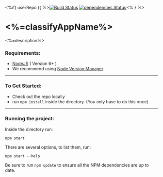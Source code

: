 <%if( userRepo ){ %>[![Build Status](https://drone.stackdot.com/api/badges/<%=userRepo%>/status.svg)](https://drone.stackdot.com/<%=userRepo%>) [![dependencies Status](https://david-dm.org/<%=userRepo%>/status.svg)](https://david-dm.org/<%=userRepo%>)<% } %>

# <%=classifyAppName%>

<%=description%>

### Requirements:

- [NodeJS](https://nodejs.org/en/download/) ( Version 6+ )
 - We recommend using [Node Version Manager](https://github.com/creationix/nvm)

---

### To Get Started:

- Check out the repo locally
- run `npm install` inside the directory. (You only have to do this once)

---

### Running the project:

Inside the directory run:

	npm start

There are several options, to list them, run:

	npm start --help

Be sure to run `npm update` to ensure all the NPM dependencies are up to date.






